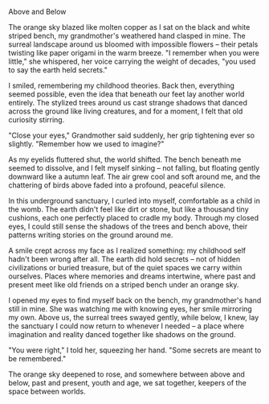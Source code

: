 Above and Below

The orange sky blazed like molten copper as I sat on the black and white striped bench, my grandmother's weathered hand clasped in mine. The surreal landscape around us bloomed with impossible flowers – their petals twisting like paper origami in the warm breeze. "I remember when you were little," she whispered, her voice carrying the weight of decades, "you used to say the earth held secrets."

I smiled, remembering my childhood theories. Back then, everything seemed possible, even the idea that beneath our feet lay another world entirely. The stylized trees around us cast strange shadows that danced across the ground like living creatures, and for a moment, I felt that old curiosity stirring.

"Close your eyes," Grandmother said suddenly, her grip tightening ever so slightly. "Remember how we used to imagine?"

As my eyelids fluttered shut, the world shifted. The bench beneath me seemed to dissolve, and I felt myself sinking – not falling, but floating gently downward like a autumn leaf. The air grew cool and soft around me, and the chattering of birds above faded into a profound, peaceful silence.

In this underground sanctuary, I curled into myself, comfortable as a child in the womb. The earth didn't feel like dirt or stone, but like a thousand tiny cushions, each one perfectly placed to cradle my body. Through my closed eyes, I could still sense the shadows of the trees and bench above, their patterns writing stories on the ground around me.

A smile crept across my face as I realized something: my childhood self hadn't been wrong after all. The earth did hold secrets – not of hidden civilizations or buried treasure, but of the quiet spaces we carry within ourselves. Places where memories and dreams intertwine, where past and present meet like old friends on a striped bench under an orange sky.

I opened my eyes to find myself back on the bench, my grandmother's hand still in mine. She was watching me with knowing eyes, her smile mirroring my own. Above us, the surreal trees swayed gently, while below, I knew, lay the sanctuary I could now return to whenever I needed – a place where imagination and reality danced together like shadows on the ground.

"You were right," I told her, squeezing her hand. "Some secrets are meant to be remembered."

The orange sky deepened to rose, and somewhere between above and below, past and present, youth and age, we sat together, keepers of the space between worlds.
